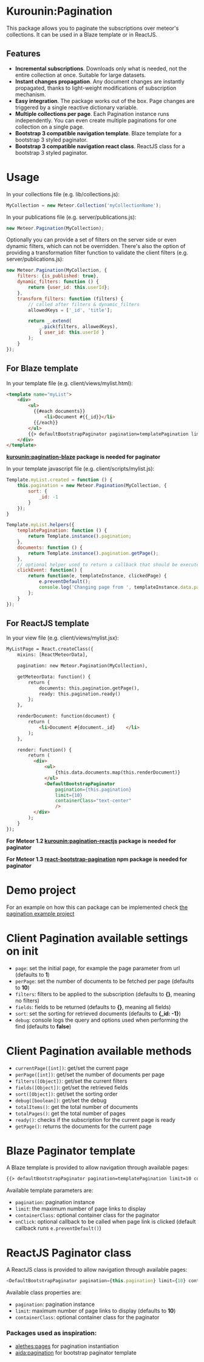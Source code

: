 Kurounin:Pagination
=================

This package allows you to paginate the subscriptions over meteor's collections. It can be used in a Blaze template or in ReactJS.


Features
--------

+ **Incremental subscriptions**. Downloads only what is needed, not the entire collection at once. Suitable for large datasets.
+ **Instant changes propagation**. Any document changes are instantly propagated, thanks to light-weight modifications of subscription mechanism.
+ **Easy integration**. The package works out of the box. Page changes are triggered by a single reactive dictionary variable.
+ **Multiple collections per page**. Each Pagination instance runs independently. You can even create multiple paginations for one collection on a single page.
+ **Bootstrap 3 compatible navigation template**. Blaze template for a bootstrap 3 styled paginator.
+ **Bootstrap 3 compatible navigation react class**. ReactJS class for a bootstrap 3 styled paginator.


# Usage

In your collections file (e.g. lib/collections.js):
```js
MyCollection = new Meteor.Collection('myCollectionName');

```

In your publications file (e.g. server/publications.js):
```js
new Meteor.Pagination(MyCollection);

```

Optionally you can provide a set of filters on the server side or even dynamic filters, which can not be overridden.
There's also the option of providing a transformation filter function to validate the client filters (e.g. server/publications.js):
```js
new Meteor.Pagination(MyCollection, {
    filters: {is_published: true},
    dynamic_filters: function () {
        return {user_id: this.userId};
    },
    transform_filters: function (filters) {
        // called after filters & dynamic_filters
		allowedKeys = ['_id', 'title'];

        return _.extend(
            _.pick(filters, allowedKeys),
            { user_id: this.userId }
        );
    }
});

```

For Blaze template
--------------------------------------------------
In your template file (e.g. client/views/mylist.html):
```html
<template name="myList">
	<div>
    	<ul>
          {{#each documents}}
              <li>Document #{{_id}}</li>
          {{/each}}
        </ul>
        {{> defaultBootstrapPaginator pagination=templatePagination limit=10 containerClass="text-center" onClick=clickEvent}}
	</div>
</template>
```
**[kurounin:pagination-blaze](https://atmospherejs.com/kurounin/pagination-blaze) package is needed for paginator**


In your template javascript file (e.g. client/scripts/mylist.js):
```js
Template.myList.created = function () {
	this.pagination = new Meteor.Pagination(MyCollection, {
        sort: {
            _id: -1
        }
    });
}

Template.myList.helpers({
    templatePagination: function () {
        return Template.instance().pagination;
    },
	documents: function () {
		return Template.instance().pagination.getPage();
	},
	// optional helper used to return a callback that should be executed before changing the page
    clickEvent: function() {
        return function(e, templateInstance, clickedPage) {
            e.preventDefault();
            console.log('Changing page from ', templateInstance.data.pagination.currentPage(), ' to ', clickedPage);
        };
    }
});
```

For ReactJS template
--------------------------------------------------
In your view file (e.g. client/views/mylist.jsx):
```html
MyListPage = React.createClass({
    mixins: [ReactMeteorData],

    pagination: new Meteor.Pagination(MyCollection),

    getMeteorData: function() {
        return {
            documents: this.pagination.getPage(),
            ready: this.pagination.ready()
        };
    },

    renderDocument: function(document) {
        return (
        	<li>Document #{document._id}	</li>
        );
    },

    render: function() {
        return (
          <div>
              <ul>
                  {this.data.documents.map(this.renderDocument)}
              </ul>
              <DefaultBootstrapPaginator
                  pagination={this.pagination}
                  limit={10}
                  containerClass="text-center"
                  />
          </div>
        );
    }
});
```
**For Meteor 1.2 [kurounin:pagination-reactjs](https://atmospherejs.com/kurounin/pagination-reactjs) package is needed for paginator**

**For Meteor 1.3 [react-bootstrap-pagination](https://www.npmjs.com/package/react-bootstrap-pagination) npm package is needed for paginator**


# Demo project
For an example on how this can package can be implemented check [the pagination example project](https://github.com/Kurounin/PaginationExample)


# Client Pagination available settings on init

* `page`: set the initial page, for example the page parameter from url (defaults to **1**)
* `perPage`: set the number of documents to be fetched per page (defaults to **10**)
* `filters`: filters to be applied to the subscription (defaults to **{}**, meaning no filters)
* `fields`: fields to be returned (defaults to **{}**, meaning all fields)
* `sort`: set the sorting for retrieved documents (defaults to **{_id: -1}**)
* `debug`: console logs the query and options used when performing the find (defaults to **false**)


# Client Pagination available methods

* `currentPage([int])`: get/set the current page
* `perPage([int])`: get/set the number of documents per page
* `filters([Object])`: get/set the current filters
* `fields([Object])`: get/set the retrieved fields
* `sort([Object])`: get/set the sorting order
* `debug([boolean])`: get/set the debug
* `totalItems()`: get the total number of documents
* `totalPages()`: get the total number of pages
* `ready()`: checks if the subscription for the current page is ready
* `getPage()`: returns the documents for the current page


# Blaze Paginator template

A Blaze template is provided to allow navigation through available pages:

```html
{{> defaultBootstrapPaginator pagination=templatePagination limit=10 containerClass="text-center" onClick=clickEvent}}
```
Available template parameters are:
* `pagination`: pagination instance
* `limit`: the maximum number of page links to display
* `containerClass`: optional container class for the paginator
* `onClick`: optional callback to be called when page link is clicked (default callback runs `e.preventDefault()`)


# ReactJS Paginator class

A ReactJS class is provided to allow navigation through available pages:

```js
<DefaultBootstrapPaginator pagination={this.pagination} limit={10} containerClass="text-center" />
```
Available class properties are:
* `pagination`: pagination instance
* `limit`: maximum number of page links to display (defaults to **10**)
* `containerClass`: optional container class for the paginator


### Packages used as inspiration:

 * [alethes:pages](https://atmospherejs.com/alethes/pages) for pagination instantiation
 * [aida:pagination](https://atmospherejs.com/aida/pagination) for bootstrap paginator template
